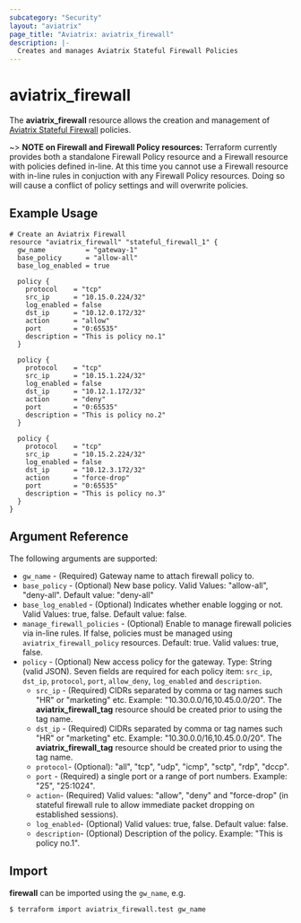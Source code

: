 ```yaml
---
subcategory: "Security"
layout: "aviatrix"
page_title: "Aviatrix: aviatrix_firewall"
description: |-
  Creates and manages Aviatrix Stateful Firewall Policies
---
```


# aviatrix_firewall

The **aviatrix_firewall** resource allows the creation and management of [Aviatrix Stateful Firewall](https://docs.aviatrix.com/HowTos/stateful_firewall_faq.html) policies.

~> **NOTE on Firewall and Firewall Policy resources:** Terraform currently provides both a standalone Firewall Policy resource and a Firewall resource with policies defined in-line. At this time you cannot use a Firewall resource with in-line rules in conjuction with any Firewall Policy resources. Doing so will cause a conflict of policy settings and will overwrite policies.

## Example Usage

```hcl
# Create an Aviatrix Firewall
resource "aviatrix_firewall" "stateful_firewall_1" {
  gw_name          = "gateway-1"
  base_policy      = "allow-all"
  base_log_enabled = true

  policy {
    protocol    = "tcp"
    src_ip      = "10.15.0.224/32"
    log_enabled = false
    dst_ip      = "10.12.0.172/32"
    action      = "allow"
    port        = "0:65535"
    description = "This is policy no.1"
  }

  policy {
    protocol    = "tcp"
    src_ip      = "10.15.1.224/32"
    log_enabled = false
    dst_ip      = "10.12.1.172/32"
    action      = "deny"
    port        = "0:65535"
    description = "This is policy no.2"
  }

  policy {
    protocol    = "tcp"
    src_ip      = "10.15.2.224/32"
    log_enabled = false
    dst_ip      = "10.12.3.172/32"
    action      = "force-drop"
    port        = "0:65535"
    description = "This is policy no.3"
  }
}
```

## Argument Reference

The following arguments are supported:

* `gw_name` - (Required) Gateway name to attach firewall policy to.
* `base_policy` - (Optional) New base policy. Valid Values: "allow-all", "deny-all". Default value: "deny-all"
* `base_log_enabled` - (Optional) Indicates whether enable logging or not. Valid Values: true, false. Default value: false.
* `manage_firewall_policies` - (Optional) Enable to manage firewall policies via in-line rules. If false, policies must be managed using `aviatrix_firewall_policy` resources. Default: true. Valid values: true, false.
* `policy` - (Optional) New access policy for the gateway. Type: String (valid JSON). Seven fields are required for each policy item: `src_ip`, `dst_ip`, `protocol`, `port`, `allow_deny`, `log_enabled` and `description`.
  * `src_ip` - (Required) CIDRs separated by comma or tag names such "HR" or "marketing" etc. Example: "10.30.0.0/16,10.45.0.0/20". The **aviatrix_firewall_tag** resource should be created prior to using the tag name.
  * `dst_ip` - (Required) CIDRs separated by comma or tag names such "HR" or "marketing" etc. Example: "10.30.0.0/16,10.45.0.0/20". The **aviatrix_firewall_tag** resource should be created prior to using the tag name.
  * `protocol`- (Optional): "all", "tcp", "udp", "icmp", "sctp", "rdp", "dccp".
  * `port` - (Required) a single port or a range of port numbers. Example: "25", "25:1024".
  * `action`- (Required) Valid values: "allow", "deny" and "force-drop" (in stateful firewall rule to allow immediate packet dropping on established sessions).
  * `log_enabled`- (Optional) Valid values: true, false. Default value: false.
  * `description`- (Optional) Description of the policy. Example: "This is policy no.1".

## Import

**firewall** can be imported using the `gw_name`, e.g.

```
$ terraform import aviatrix_firewall.test gw_name
```
